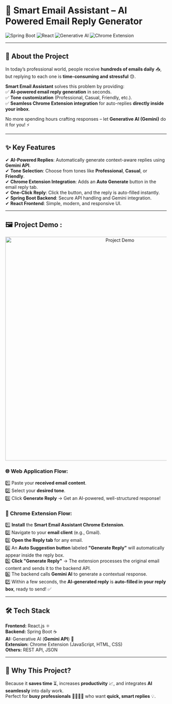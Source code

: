 # 📧 Smart Email Assistant – AI Powered Email Reply Generator  

![Spring Boot](https://img.shields.io/badge/Backend-SpringBoot-green) ![React](https://img.shields.io/badge/Frontend-React-blue) ![Generative AI](https://img.shields.io/badge/AI-Gemini-orange) ![Chrome Extension](https://img.shields.io/badge/Extension-Google%20Chrome-lightgrey)

---

## 🚀 **About the Project**  
In today’s professional world, people receive **hundreds of emails daily** 📥, but replying to each one is **time-consuming and stressful** 😓.  

**Smart Email Assistant** solves this problem by providing:  
✅ **AI-powered email reply generation** in seconds.  
✅ **Tone customization** (Professional, Casual, Friendly, etc.).  
✅ **Seamless Chrome Extension integration** for auto-replies **directly inside your inbox**.  

No more spending hours crafting responses – let **Generative AI (Gemini)** do it for you! ⚡  

---

## ✨ **Key Features**  

✔ **AI-Powered Replies**: Automatically generate context-aware replies using **Gemini API**.  
✔ **Tone Selection**: Choose from tones like **Professional**, **Casual**, or **Friendly**.  
✔ **Chrome Extension Integration**: Adds an **Auto Generate** button in the email reply tab.  
✔ **One-Click Reply**: Click the button, and the reply is auto-filled instantly.  
✔ **Spring Boot Backend**: Secure API handling and Gemini integration.  
✔ **React Frontend**: Simple, modern, and responsive UI.  

---

## 🖼 **Project Demo :**  
<p align="center">
  <img src="./Demo.gif" alt="Project Demo" width="700"/>
</p>



### 🌐 **Web Application Flow:**  
1️⃣ Paste your **received email content**.  
2️⃣ Select your **desired tone**.  
3️⃣ Click **Generate Reply** → Get an AI-powered, well-structured response!  

### 🧩 **Chrome Extension Flow:**  
1️⃣ **Install** the **Smart Email Assistant Chrome Extension**.  
2️⃣ Navigate to your **email client** (e.g., Gmail).  
3️⃣ **Open the Reply tab** for any email.  
4️⃣ An **Auto Suggestion button** labeled **"Generate Reply"** will automatically appear inside the reply box.  
5️⃣ **Click "Generate Reply"** → The extension processes the original email content and sends it to the backend API.  
6️⃣ The backend calls **Gemini AI** to generate a contextual response.  
7️⃣ Within a few seconds, the **AI-generated reply** is **auto-filled in your reply box**, ready to send! ✅  

---

## 🛠 **Tech Stack**  

**Frontend:** React.js ⚛  
**Backend:** Spring Boot ☕  
**AI:** Generative AI (**Gemini API**) 🤖  
**Extension:** Chrome Extension (JavaScript, HTML, CSS)  
**Others:** REST API, JSON  

---

## 🌟 **Why This Project?**  

Because it **saves time** ⏳, increases **productivity** 📈, and integrates **AI seamlessly** into daily work.  
Perfect for **busy professionals** 👨‍💼👩‍💼 who want **quick, smart replies** 💡.  

